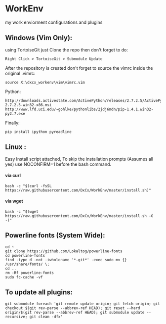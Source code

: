 WorkEnv
=======
my work enviorment configurations and plugins

Windows (Vim Only):
----------
using TortoiseGit just Clone the repo
then don't forget to do:
```shell
Right Click > TortoiseGit > Submodule Update
```

After the repository is created don't forget to
source the vimrc inside the original .vimrc:
```shell
source X:\dxcx_workenv\vim\vimrc.vim
```

Python:
```shell
http://downloads.activestate.com/ActivePython/releases/2.7.2.5/ActivePython-2.7.2.5-win32-x86.msi
http://www.lfd.uci.edu/~gohlke/pythonlibs/2jdj6mdn/pip-1.4.1.win32-py2.7.exe
```

Finally:
```shell
pip install ipython pyreadline
```

Linux :
----------
Easy Install script attached, To skip the installation prompts (Assumes all yes) use NOCONFIRM=1 before the bash command.
#### via curl

```shell
bash -c "$(curl -fsSL https://raw.githubusercontent.com/DxCx/WorkEnv/master/install.sh)"
```

#### via wget

```shell
bash -c "$(wget https://raw.githubusercontent.com/DxCx/WorkEnv/master/install.sh -O -)"
```

Powerline fonts (System Wide):
-----------------
```shell
cd ~
git clone https://github.com/Lokaltog/powerline-fonts
cd powerline-fonts
find -type d -not -iwholename '*.git*' -exec sudo mv {} /usr/share/fonts/ \;
cd ..
rm -Rf powerline-fonts
sudo fc-cache -vf
```

To update all plugins:
----------------
```shell
git submodule foreach 'git remote update origin; git fetch origin; git checkout $(git rev-parse --abbrev-ref HEAD); git reset --hard origin/$(git rev-parse --abbrev-ref HEAD); git submodule update --recursive; git clean -dfx'
```
